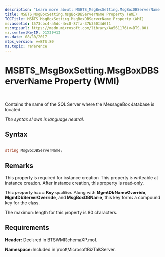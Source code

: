 ```yaml
---
description: "Learn more about: MSBTS_MsgBoxSetting.MsgBoxDBServerName Property (WMI)"
title: MSBTS_MsgBoxSetting.MsgBoxDBServerName Property (WMI)
TOCTitle: MSBTS_MsgBoxSetting.MsgBoxDBServerName Property (WMI)
ms:assetid: 8573cbc4-a5dc-4ec8-87fa-37b35034d6f1
ms:mtpsurl: https://msdn.microsoft.com/library/Aa561176(v=BTS.80)
ms:contentKeyID: 51529412
ms.date: 08/30/2017
mtps_version: v=BTS.80
ms.topic: reference
---
```


# MSBTS\_MsgBoxSetting.MsgBoxDBServerName Property (WMI)

 

Contains the name of the SQL Server where the MessageBox database is located.

*The syntax shown is language neutral.*

## Syntax

```C#
  
string MsgBoxDBServerName;  
```

## Remarks

This property is required for instance creation. This property is writeable at instance creation. After instance creation, this property is read-only.

This property has a **Key** qualifier. Along with **MgmtDbNameOverride**, **MgmtDbServerOverride**, and **MsgBoxDBName**, this key forms a compound key for the class.

The maximum length for this property is 80 characters.

## Requirements

**Header:** Declared in BTSWMISchemaXP.mof.

**Namespace:** Included in \\root\\MicrosoftBizTalkServer.

